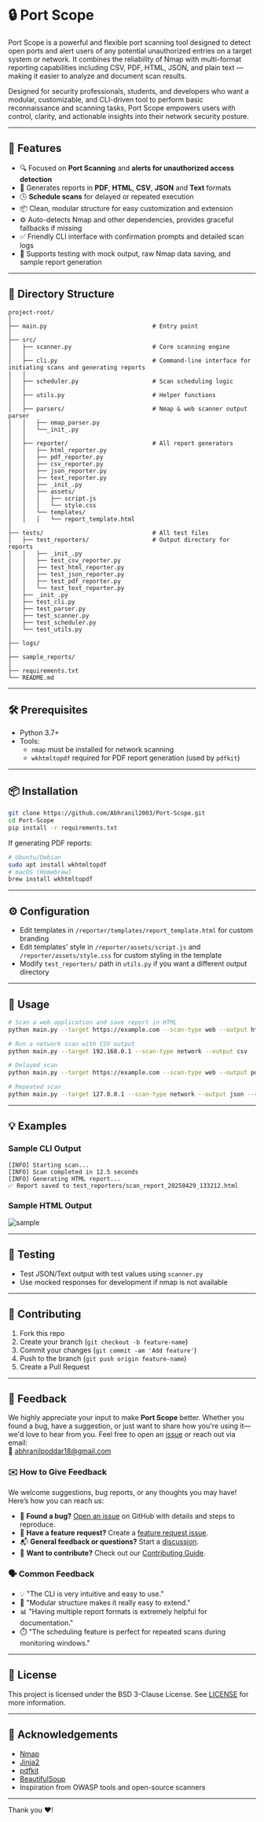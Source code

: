 # 🔒 Port Scope

Port Scope is a powerful and flexible port scanning tool designed to detect open ports and alert users of any potential unauthorized entries on a target system or network. It combines the reliability of Nmap with multi-format reporting capabilities including CSV, PDF, HTML, JSON, and plain text — making it easier to analyze and document scan results.

Designed for security professionals, students, and developers who want a modular, customizable, and CLI-driven tool to perform basic reconnaissance and scanning tasks, Port Scope empowers users with control, clarity, and actionable insights into their network security posture.

---

## 🚀 Features

- 🔍 Focused on **Port Scanning** and **alerts for unauthorized access detection**
- 📄 Generates reports in **PDF**, **HTML**, **CSV**, **JSON** and **Text** formats
- 🕓 **Schedule scans** for delayed or repeated execution
- 📦 Clean, modular structure for easy customization and extension
- ⚙️ Auto-detects Nmap and other dependencies, provides graceful fallbacks if missing
- ✅ Friendly CLI interface with confirmation prompts and detailed scan logs
- 🧪 Supports testing with mock output, raw Nmap data saving, and sample report generation

---

## 🧱 Directory Structure

```
project-root/
│
├── main.py                              # Entry point
│
├── src/
│   ├── scanner.py                       # Core scanning engine
│   │
│   ├── cli.py                           # Command-line interface for initiating scans and generating reports
│   │
│   ├── scheduler.py                     # Scan scheduling logic
│   │
│   ├── utils.py                         # Helper functions
│   │
│   ├── parsers/                         # Nmap & web scanner output parser
│   │   ├── nmap_parser.py
│   │   └──_init_.py
│   │   
│   ├── reporter/                        # All report generators
│   │   ├── html_reporter.py
│   │   ├── pdf_reporter.py
│   │   ├── csv_reporter.py
│   │   ├── json_reporter.py
│   │   ├── text_reporter.py
│   │   ├── _init_.py
│   │   ├── assets/
│   │   │   ├── script.js
│   │   │   └── style.css
│   │   └── templates/
│   │   │   └── report_template.html
│
├── tests/                               # All test files
│   ├── test_reporters/                  # Output directory for reports
│   │   ├── _init_.py
│   │   ├── test_csv_reporter.py
│   │   ├── test_html_reporter.py
│   │   ├── test_json_reporter.py
│   │   ├── test_pdf_reporter.py
│   │   └── test_text_reporter.py
│   ├── _init_.py
│   ├── test_cli.py
│   ├── test_parser.py
│   ├── test_scanner.py
│   ├── test_scheduler.py
│   └── test_utils.py
│        
├── logs/ 
│        
├── sample_reports/ 
│        
├── requirements.txt
└── README.md
```

---

## 🛠️ Prerequisites

- Python 3.7+
- Tools:
  - `nmap` must be installed for network scanning
  - `wkhtmltopdf` required for PDF report generation (used by `pdfkit`)

---

## 📦 Installation

```bash
git clone https://github.com/Abhranil2003/Port-Scope.git
cd Port-Scope
pip install -r requirements.txt
```

If generating PDF reports:
```bash
# Ubuntu/Debian
sudo apt install wkhtmltopdf
# macOS (Homebrew)
brew install wkhtmltopdf
```

---

## ⚙️ Configuration

- Edit templates in `/reporter/templates/report_template.html` for custom branding
- Edit templates' style in `/reporter/assets/script.js` and `/reporter/assets/style.css` for custom styling in the template
- Modify `test_reporters/` path in `utils.py` if you want a different output directory

---

## 🧪 Usage

```bash
# Scan a web application and save report in HTML
python main.py --target https://example.com --scan-type web --output html

# Run a network scan with CSV output
python main.py --target 192.168.0.1 --scan-type network --output csv

# Delayed scan
python main.py --target https://example.com --scan-type web --output pdf --delay 30

# Repeated scan
python main.py --target 127.0.0.1 --scan-type network --output json --repeat 3 --interval 60
```

---

## 💡 Examples

### Sample CLI Output

```text
[INFO] Starting scan...
[INFO] Scan completed in 12.5 seconds
[INFO] Generating HTML report...
✅ Report saved to test_reporters/scan_report_20250429_133212.html
```

### Sample HTML Output
![sample](https://yourimagehost.com/report_preview.png)

---

## 🧪 Testing

- Test JSON/Text output with test values using `scanner.py`
- Use mocked responses for development if nmap is not available

---

## 🤝 Contributing

1. Fork this repo
2. Create your branch (`git checkout -b feature-name`)
3. Commit your changes (`git commit -am 'Add feature'`)
4. Push to the branch (`git push origin feature-name`)
5. Create a Pull Request

---

## 💬 Feedback

We highly appreciate your input to make **Port Scope** better. Whether you found a bug, have a suggestion, or just want to share how you're using it—we'd love to hear from you. Feel free to open an [issue](https://github.com/Abhranil2003/Port-Scope/issues) or reach out via email:  
📧 abhranilpoddar18@gmail.com

### ✉️ How to Give Feedback

We welcome suggestions, bug reports, or any thoughts you may have! Here’s how you can reach us:

- 🐛 **Found a bug?** [Open an issue](https://github.com/Abhranil2003/port-scope/issues) on GitHub with details and steps to reproduce.
- 🌟 **Have a feature request?** Create a [feature request issue](https://github.com/Abhranil2003/port-scope/issues/new?labels=enhancement).
- 📬 **General feedback or questions?** Start a [discussion](https://github.com/Abhranil2003/port-scope/discussions).
- 🙌 **Want to contribute?** Check out our [Contributing Guide](#CONTRIBUTING).

### 🗣️ Common Feedback

- 💡 "The CLI is very intuitive and easy to use."
- 🧩 "Modular structure makes it really easy to extend."
- 📊 "Having multiple report formats is extremely helpful for documentation."
- ⏱️ "The scheduling feature is perfect for repeated scans during monitoring windows."


---

## 📄 License

This project is licensed under the BSD 3-Clause License. See [LICENSE](LICENSE) for more information.

---

## 🙏 Acknowledgements

- [Nmap](https://nmap.org/)
- [Jinja2](https://jinja.palletsprojects.com/)
- [pdfkit](https://pypi.org/project/pdfkit/)
- [BeautifulSoup](https://www.crummy.com/software/BeautifulSoup/)
- Inspiration from OWASP tools and open-source scanners

---

Thank you ❤️!
